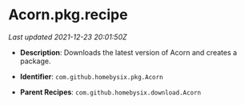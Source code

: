 # Acorn.pkg.recipe

_Last updated 2021-12-23 20:01:50Z_

- **Description**: Downloads the latest version of Acorn and creates a package.

- **Identifier**: `com.github.homebysix.pkg.Acorn`

- **Parent Recipes**: `com.github.homebysix.download.Acorn`
